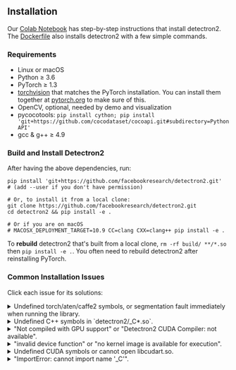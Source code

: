 ## Installation

Our [Colab Notebook](https://colab.research.google.com/drive/16jcaJoc6bCFAQ96jDe2HwtXj7BMD_-m5)
has step-by-step instructions that install detectron2.
The [Dockerfile](https://github.com/facebookresearch/detectron2/blob/master/docker/Dockerfile)
also installs detectron2 with a few simple commands.

### Requirements
- Linux or macOS
- Python ≥ 3.6
- PyTorch ≥ 1.3
- [torchvision](https://github.com/pytorch/vision/) that matches the PyTorch installation.
	You can install them together at [pytorch.org](https://pytorch.org) to make sure of this.
- OpenCV, optional, needed by demo and visualization
- pycocotools: `pip install cython; pip install 'git+https://github.com/cocodataset/cocoapi.git#subdirectory=PythonAPI'`
- gcc & g++ ≥ 4.9


### Build and Install Detectron2

After having the above dependencies, run:
```
pip install 'git+https://github.com/facebookresearch/detectron2.git'
# (add --user if you don't have permission)

# Or, to install it from a local clone:
git clone https://github.com/facebookresearch/detectron2.git
cd detectron2 && pip install -e .

# Or if you are on macOS
# MACOSX_DEPLOYMENT_TARGET=10.9 CC=clang CXX=clang++ pip install -e .
```

To __rebuild__ detectron2 that's built from a local clone, `rm -rf build/ **/*.so` then `pip install -e .`.
You often need to rebuild detectron2 after reinstalling PyTorch.

### Common Installation Issues

Click each issue for its solutions:

<details>
<summary>
Undefined torch/aten/caffe2 symbols, or segmentation fault immediately when running the library.
</summary>

This can happen if detectron2 or torchvision is not
compiled with the version of PyTorch you're running.

If you use a pre-built torchvision, uninstall torchvision & pytorch, and reinstall them
following [pytorch.org](http://pytorch.org).
If you manually build detectron2 or torchvision, remove the files you built (`build/`, `**/*.so`)
and rebuild them.

If you cannot resolve the problem, please include the output of `gdb -ex "r" -ex "bt" -ex "quit" --args python -m detectron2.utils.collect_env`
in your issue.
</details>

<details>
<summary>
Undefined C++ symbols in `detectron2/_C*.so`.
</summary>
Usually it's because the library is compiled with a newer C++ compiler but run with an old C++ run time.
This can happen with old anaconda.

Try `conda update libgcc`. Then rebuild detectron2.
</details>

<details>
<summary>
"Not compiled with GPU support" or "Detectron2 CUDA Compiler: not available".
</summary>
CUDA is not found when building detectron2.
You should make sure

```
python -c 'import torch; from torch.utils.cpp_extension import CUDA_HOME; print(torch.cuda.is_available(), CUDA_HOME)'
```

print valid outputs at the time you build detectron2.
</details>

<details>
<summary>
"invalid device function" or "no kernel image is available for execution".
</summary>

Two possibilities:

* You build detectron2 with one version of CUDA but run it with a different version.

  To check whether it is the case,
  use `python -m detectron2.utils.collect_env` to find out inconsistent CUDA versions.
	In the output of this command, you should expect "Detectron2 CUDA Compiler", "CUDA_HOME", "PyTorch built with - CUDA"
	to contain cuda libraries of the same version.

	When they are inconsistent,
	you need to either install a different build of PyTorch (or build by yourself)
	to match your local CUDA installation, or install a different version of CUDA to match PyTorch.

* Detectron2 or PyTorch/torchvision is not built with the correct compute compatibility for the GPU model.

	The compute compatibility for PyTorch is available in `python -m detectron2.utils.collect_env`.

	The compute compatibility of detectron2/torchvision defaults to match the GPU found on the machine
	during building, and can be controlled by `TORCH_CUDA_ARCH_LIST` environment variable during building.

	Visit [developer.nvidia.com/cuda-gpus](https://developer.nvidia.com/cuda-gpus) to find out
	the correct compute compatibility for your device.

</details>

<details>
<summary>
Undefined CUDA symbols or cannot open libcudart.so.
</summary>

The version of NVCC you use to build detectron2 or torchvision does
not match the version of CUDA you are running with.
This often happens when using anaconda's CUDA runtime.

Use `python -m detectron2.utils.collect_env` to find out inconsistent CUDA versions.
In the output of this command, you should expect "Detectron2 CUDA Compiler", "CUDA_HOME", "PyTorch built with - CUDA"
to contain cuda libraries of the same version.

When they are inconsistent,
you need to either install a different build of PyTorch (or build by yourself)
to match your local CUDA installation, or install a different version of CUDA to match PyTorch.
</details>


<details>
<summary>
"ImportError: cannot import name '_C'".
</summary>
Please build and install detectron2 following the instructions above.
</details>
